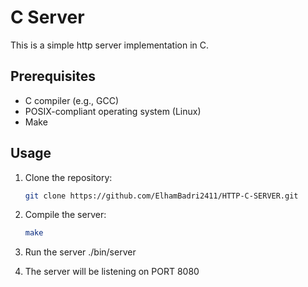 # C Server

This is a simple http server implementation in C.

## Prerequisites

- C compiler (e.g., GCC)
- POSIX-compliant operating system (Linux)
- Make

## Usage

1. Clone the repository:

   ```bash
   git clone https://github.com/ElhamBadri2411/HTTP-C-SERVER.git
   ```

2. Compile the server:

   ```bash
   make 
   ```

3. Run the server ./bin/server
4. The server will be listening on PORT 8080
